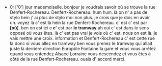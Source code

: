  * 0: ['0']
	jour mademoiselle.
	 bonjour je voudrais savoir où se trouve la rue Denfert-Rochereau.
	 Denfert-Rochereau.
	 hum hum.
	 là on n' a pas de stylo hein j' ai plus de stylo moi non plus.
	 je crois que je dois en avoir un.
	 voyez là c' est là hein la rue Denfert-Rochereau.
	 c' est c' est par **[où]**.
	 ben on est ici e **c'** est par **le tramway** ah oui c' est dans le sens opposé où vous êtes.
	 là c' est pas vrai je vois où c' est.
	 nous on est là.
	 je vais mettre une croix.
	 information et Denfert-Rochereau c' est cette rue là donc si vous allez en tramway ben vous prenez le tramway qui allait juste là derrière direction Europôle Fontaine la gare et vous vous arrêtez quand vous entendez Alsace Lorraine vous descendez et vous êtes à côté de la rue Denfert-Rochereau.
	 ouais d' accord merci.
	
